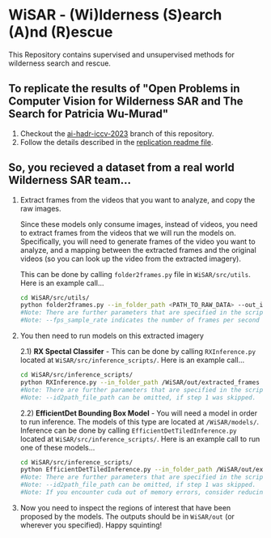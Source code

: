 # WiSAR - (Wi)lderness (S)earch (A)nd (R)escue 
This Repository contains supervised and unsupervised methods for wilderness search and rescue.

## To replicate the results of "Open Problems in Computer Vision for Wilderness SAR and The Search for Patricia Wu-Murad"

1) Checkout the [ai-hadr-iccv-2023](https://github.tamu.edu/hrail/WiSAR/tree/ai-hadr-iccv-2023) branch of this repository.
2) Follow the details described in the [replication readme file](https://github.tamu.edu/hrail/WiSAR/blob/ai-hadr-iccv-2023/README-ai-hadr-iccv-2023.md).
    
## So, you recieved a dataset from a real world Wilderness SAR team...
1) Extract frames from the videos that you want to analyze, and copy the raw images.
    
    Since these models only consume images, instead of videos, you need to extract frames from the videos that we will run the models on. Specifically, you will need to generate frames of the video you want to analyze, and a mapping between the extracted frames and the original videos (so you can look up the video from the extracted imagery).

    This can be done by calling `folder2frames.py` file in `WiSAR/src/utils`. Here is an example call...
    
    ```bash
    cd WiSAR/src/utils/
    python folder2frames.py --in_folder_path <PATH_TO_RAW_DATA> --out_id2path_path /WiSAR/out/id2path.csv --out_folder_path /WiSAR/out/extracted_frames --fps_sample_rate 2
    #Note: There are further parameters that are specified in the script.
    #Note: --fps_sample_rate indicates the number of frames per second that should be sampled.
    ```

2) You then need to run models on this extracted imagery

    2.1) **RX Spectal Classifer** - This can be done by calling `RXInference.py` located at `WiSAR/src/inference_scripts/`. Here is an example call...

    ```bash
    cd WiSAR/src/inference_scripts/
    python RXInference.py --in_folder_path /WiSAR/out/extracted_frames --id2path_file_path /WiSAR/out/id2path.csv --out_folder_path /WiSAR/out/ 
    #Note: There are further parameters that are specified in the script.
    #Note: --id2path_file_path can be omitted, if step 1 was skipped.
    ```

    2.2) **EfficientDet Bounding Box Model** - You will need a model in order to run inference. The models of this type are located at `/WiSAR/models/`. Inference can be done by calling `EfficientDetTiledInference.py` located at `WiSAR/src/inference_scripts/`. Here is an example call to run one of these models...
        
    ```bash
    cd WiSAR/src/inference_scripts/
    python EfficientDetTiledInference.py --in_folder_path /WiSAR/out/extracted_frames --model_path /WiSAR/models/EfficientDet/HERIDAL/epoch=174-step=25725.ckpt --id2path_file_path /WiSAR/out/id2path.csv --out_folder_path /WiSAR/out/ 
    #Note: There are further parameters that are specified in the script.
    #Note: --id2path_file_path can be omitted, if step 1 was skipped.
    #Note: If you encounter cuda out of memory errors, consider reducing the batch size using the --batch_size argument.
    ```
   
3) Now you need to inspect the regions of interest that have been proposed by the models. The outputs should be in `WiSAR/out` (or wherever you specified). Happy squinting!
